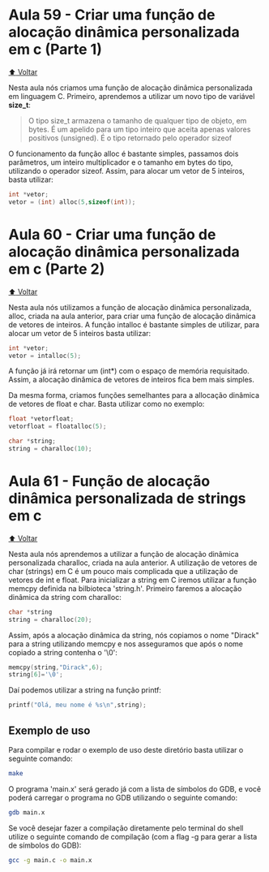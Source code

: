 # Aula 59 - Criar uma função de alocação dinâmica personalizada em c (Parte 1)

[:arrow_up: Voltar](https://github.com/Geofisicando/C-orientado-a-testes#%C3%ADndice)

Nesta aula nós criamos uma função de alocação dinâmica personalizada em linguagem C. Primeiro, aprendemos a utilizar um novo tipo de variável
**size_t**:

> O tipo size_t armazena o tamanho de qualquer tipo de objeto, em bytes. É um apelido para um tipo inteiro que aceita apenas valores positivos (unsigned). É o tipo retornado pelo operador sizeof

O funcionamento da função alloc é bastante simples, passamos dois parâmetros, um inteiro multiplicador e o tamanho em bytes do tipo, utilizando o operador
sizeof. Assim, para alocar um vetor de 5 inteiros, basta utilizar:

```c
int *vetor;
vetor = (int) alloc(5,sizeof(int));
```

# Aula 60 - Criar uma função de alocação dinâmica personalizada em c (Parte 2)

[:arrow_up: Voltar](https://github.com/Geofisicando/C-orientado-a-testes#%C3%ADndice)

Nesta aula nós utilizamos a função de alocação dinâmica personalizada, alloc, criada na aula anterior, para criar uma função de alocação dinâmica de
vetores de inteiros. A função intalloc é bastante simples de utilizar, para alocar um vetor de 5 inteiros basta utilizar:

```c
int *vetor;
vetor = intalloc(5);
```

A função já irá retornar um (int*) com o espaço de memória requisitado. Assim, a alocação dinâmica de vetores de inteiros fica bem mais simples.

Da mesma forma, criamos funções semelhantes para a allocação dinâmica de vetores de float e char. Basta utilizar como no exemplo:

```c
float *vetorfloat;
vetorfloat = floatalloc(5);

char *string;
string = charalloc(10);
```

# Aula 61 - Função de alocação dinâmica personalizada de strings em c

[:arrow_up: Voltar](https://github.com/Geofisicando/C-orientado-a-testes#%C3%ADndice)

Nesta aula nós aprendemos a utilizar a função de alocação dinâmica personalizada charalloc, criada na aula anterior. A utilização de vetores de char (strings)
em C é um pouco mais complicada que a utilização de vetores de int e float. Para inicializar a string em C iremos utilizar a função memcpy definida na
bilbioteca 'string.h'. Primeiro faremos a alocação dinâmica da string com charalloc:

```c
char *string
string = charalloc(20);
```

Assim, após a alocação dinâmica da string, nós copiamos o nome "Dirack" para a string utilizando memcpy e nos asseguramos que após o nome
copiado a string contenha o '\0':

```c
memcpy(string,"Dirack",6);
string[6]='\0';
```

Daí podemos utilizar a string na função printf:

```c
printf("Olá, meu nome é %s\n",string);
```

## Exemplo de uso

Para compilar e rodar o exemplo de uso deste diretório basta utilizar o seguinte comando:

```sh
make
```

O programa 'main.x' será gerado já com a lista de símbolos do GDB, e você poderá carregar o programa no GDB utilizando o seguinte comando:

```sh
gdb main.x
```

Se você desejar fazer a compilação diretamente pelo terminal do shell utilize o seguinte comando de compilação
(com a flag -g para gerar a lista de símbolos do GDB):

```sh
gcc -g main.c -o main.x
```
